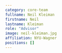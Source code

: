 ```yaml
---
category: core-team
fullname: Neil Kleiman
firstname: Neil
lastname: Kleiman
role: "Advisor"
image: neil-kleiman.jpg
affiliation: NYU-Wagner
positions: []
---
```


